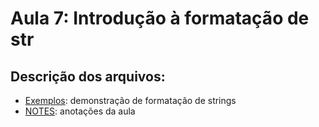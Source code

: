 # Aula 7: Introdução à formatação de str

## Descrição dos arquivos:
* [Exemplos](https://github.com/jgarconi/CursoPython/blob/master/secao2/aula07/exemplos.py): demonstração de formatação de strings
* [NOTES](https://github.com/jgarconi/CursoPython/blob/master/secao2/aula07/NOTES.md): anotações da aula
